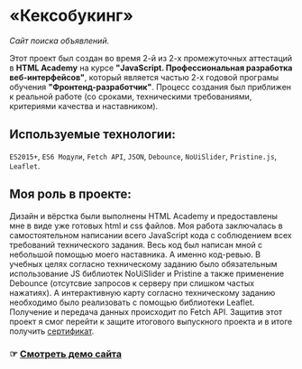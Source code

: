 # «Кексобукинг»
_Сайт поиска объявлений._

Этот проект был создан во время 2-й из 2-х промежуточных аттестаций в **HTML Academy** на курсе **"JavaScript. Профессиональная разработка веб-интерфейсов"**, который является частью 2-х годовой програмы обучения **"Фронтенд-разработчик"**. Процесс создания был приближен к реальной работе (со сроками, техническими требованиями, критериями качества и наставником).

## Используемые технологии:
`ES2015+`, `ES6 Модули`, `Fetch API`, `JSON`, `Debounce`, `NoUiSlider`, `Pristine.js`, `Leaflet`.

## Моя роль в проекте:
Дизайн и вёрстка были выполнены HTML Academy и предоставлены мне в виде уже готовых html и css файлов. Моя работа заключалась в самостоятельном написании всего JavaScript кода с соблюдением всех требований технического задания. Весь код был написан мной с небольшой помощью моего наставника. А именно код-ревью. В учебных целях согласно техническому заданию было обязательным использование JS библиотек NoUiSlider и Pristine а также применение Debounce (отсутсвие запросов к серверу при слишком частых нажатиях). А интерактивную карту согласно техническому заданию необходимо было реализовать с помощью библиотеки Leaflet. Получение и передача данных происходит по Fetch API. Защитив этот проект я смог перейти к защите итогового выпускного проекта и в итоге получить [сертификат](https://assets.htmlacademy.ru/certificates/intensive/455/1487455.pdf?1693401959).

### ☞ [Смотреть демо сайта](https://mikhail7mz.github.io/1487455-keksobooking-1/)
